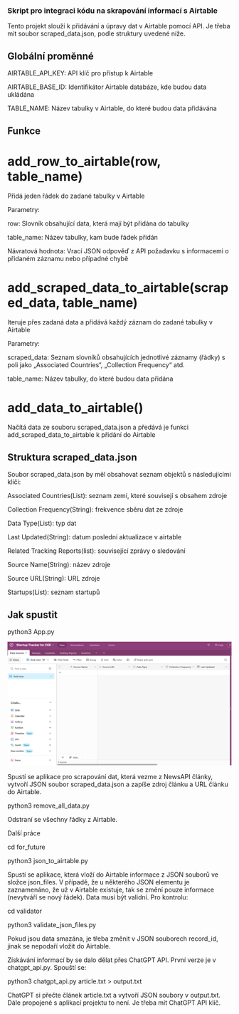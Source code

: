 ### Skript pro integraci kódu na skrapování informací s Airtable

Tento projekt slouží k přidávání a úpravy dat v Airtable pomocí API. Je třeba mít soubor scraped_data.json, podle struktury uvedené níže.

## Globální proměnné

AIRTABLE_API_KEY: API klíč pro přístup k Airtable

AIRTABLE_BASE_ID: Identifikátor Airtable databáze, kde budou data ukládána

TABLE_NAME: Název tabulky v Airtable, do které budou data přidávána

## Funkce

# add_row_to_airtable(row, table_name)

Přidá jeden řádek do zadané tabulky v Airtable

Parametry:

row: Slovník obsahující data, která mají být přidána do tabulky

table_name: Název tabulky, kam bude řádek přidán

Návratová hodnota: Vrací JSON odpověď z API požadavku s informacemi o přidaném záznamu nebo případné chybě


# add_scraped_data_to_airtable(scraped_data, table_name)

Iteruje přes zadaná data a přidává každý záznam do zadané tabulky v Airtable

Parametry:

scraped_data: Seznam slovníků obsahujících jednotlivé záznamy (řádky) s poli jako „Associated Countries“, „Collection Frequency“ atd.

table_name: Název tabulky, do které budou data přidána


# add_data_to_airtable()

Načítá data ze souboru scraped_data.json a předává je funkci add_scraped_data_to_airtable k přidání do Airtable


## Struktura scraped_data.json

Soubor scraped_data.json by měl obsahovat seznam objektů s následujícími klíči:

Associated Countries(List): seznam zemí, které souvisejí s obsahem zdroje

Collection Frequency(String): frekvence sběru dat ze zdroje

Data Type(List): typ dat

Last Updated(String): datum poslední aktualizace v airtable

Related Tracking Reports(list): související zprávy o sledování

Source Name(String): název zdroje

Source URL(String): URL zdroje

Startups(List): seznam startupů

## Jak spustit

python3 App.py

![Počáteční stav aplikace](Airtable_start.png)

Spustí se aplikace pro scrapování dat, která vezme z NewsAPI články, vytvoří JSON soubor scraped_data.json a zapíše zdroj článku a URL článku do Airtable.


python3 remove_all_data.py


Odstraní se všechny řádky z Airtable.


Další práce


cd for_future


python3 json_to_airtable.py


Spustí se aplikace, která vloží do Airtable informace z JSON souborů ve složce json_files. V případě, že u některého JSON elementu je zaznamenáno, že už v Airtable existuje, tak se změní pouze informace (nevytváří se nový řádek). Data musí být validní. Pro kontrolu:


cd validator


python3 validate_json_files.py


Pokud jsou data smazána, je třeba změnit v JSON souborech record_id, jinak se nepodaří vložit do Airtable.


Získávání informací by se dalo dělat přes ChatGPT API. První verze je v chatgpt_api.py. Spouští se:


python3 chatgpt_api.py article.txt > output.txt


ChatGPT si přečte článek article.txt a vytvoří JSON soubory v output.txt. Dále propojené s aplikací projektu to není. Je třeba mít ChatGPT API klíč.